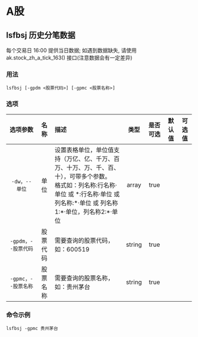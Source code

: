 # A股

## lsfbsj 历史分笔数据

每个交易日 16:00 提供当日数据; 如遇到数据缺失, 请使用 ak.stock_zh_a_tick_163() 接口(注意数据会有一定差异)

### 用法

`lsfbsj [-gpdm <股票代码>] [-gpmc <股票名称>]`

### 选项

|      选项参数       |   名称   | 描述                                                                                                                                                                                           |  类型  | 是否可选 | 默认值 | 可选值 |
| :-----------------: | :------: | :--------------------------------------------------------------------------------------------------------------------------------------------------------------------------------------------- | :----: | :------: | :----: | :----: |
|    `-dw，--单位`    |   单位   | 设置表格单位，单位值支持（万亿、亿、千万、百万、十万、万、千、百、十），可带多个参数。<br/> 格式如：列名称:行名称·单位 或 \*:行名称·单位 或 列名称:\*·单位 或 列名称1:\*·单位，列名称2:\*·单位 | array  |   true   |        |        |
| `-gpdm，--股票代码` | 股票代码 | 需要查询的股票代码，如：600519                                                                                                                                                                 | string |   true   |        |        |
| `-gpmc，--股票名称` | 股票名称 | 需要查询的股票名称，如：贵州茅台                                                                                                                                                               | string |   true   |        |        |

### 命令示例

`lsfbsj -gpmc 贵州茅台`
<IStockShellDemo cmd='lsfbsj -gpmc 贵州茅台' :domains='[{"viewName":"A股","name":"ag"}]' :height='480'/>
